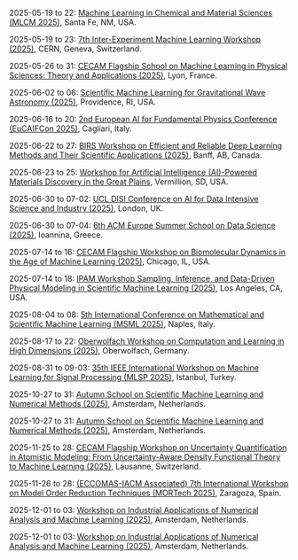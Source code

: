 2025-05-19 to 22: [Machine Learning in Chemical and Material Sciences (MLCM 2025)](https://web.cvent.com/event/d74fa979-47ee-4882-8618-7a5b22632953/summary/ "MLCM 2025 explores machine learning in chemical and material sciences, focusing on neural networks for property prediction and reaction modeling. Topics include generative models, high-throughput screening, and applications in drug discovery and materials design, emphasizing data-driven scientific discovery."), Santa Fe, NM, USA.

2025-05-19 to 23: [7th Inter-Experiment Machine Learning Workshop (2025)](https://indico.cern.ch/event/1502120/ "This workshop focuses on machine learning for high-energy physics, covering neural networks for particle identification and event reconstruction. Topics include deep learning, uncertainty quantification, and applications in collider experiments, emphasizing collaborative ML advancements across experiments."), CERN, Geneva, Switzerland.

2025-05-26 to 31: [CECAM Flagship School on Machine Learning in Physical Sciences: Theory and Applications (2025)](https://cecam.org/workshop-details/machine-learning-in-physical-sciences-theory-and-applications-1449 "This school explores machine learning in physical sciences, covering neural networks, generative models, and physics-informed learning. Topics include molecular dynamics, materials discovery, and applications in cosmology and biophysics, emphasizing theoretical foundations and practical ML implementations."), Lyon, France.

2025-06-02 to 06: [Scientific Machine Learning for Gravitational Wave Astronomy (2025)](https://icerm.brown.edu/program/topical_workshop/tw-25-smlgwa "This workshop focuses on machine learning for gravitational wave astronomy, covering neural networks for signal detection and parameter estimation. Topics include deep learning, Bayesian inference, and applications in LIGO data analysis, emphasizing AI-driven astrophysical discoveries."), Providence, RI, USA.

2025-06-16 to 20: [2nd European AI for Fundamental Physics Conference (EuCAIFCon 2025)](https://agenda.infn.it/event/43565/ "EuCAIFCon 2025 explores AI in fundamental physics, focusing on machine learning for particle physics, cosmology, and astrophysics. Topics include neural networks for event reconstruction, anomaly detection, and applications in collider experiments, emphasizing AI-driven physics discoveries."), Cagliari, Italy.

2025-06-22 to 27: [BIRS Workshop on Efficient and Reliable Deep Learning Methods and Their Scientific Applications (2025)](https://birs.ca/events/2025/5-day-workshops/25w5382 "This workshop focuses on deep learning, covering efficient algorithms, uncertainty quantification, and physics-informed neural networks. Topics include reliable training methods, applications in physics and biology, emphasizing robust and scalable deep learning for scientific discovery."), Banff, AB, Canada.

2025-06-23 to 25: [Workshop for Artificial Intelligence (AI)-Powered Materials Discovery in the Great Plains](https://aimaterialsworkshop.org/event/1/ "This workshop focuses on AI-powered materials discovery, covering neural networks, generative models, and high-throughput screening. Topics include alloy design, functional materials, and applications in energy and electronics, emphasizing machine learning for rapid material innovation."), Vermillion, SD, USA.

2025-06-30 to 07-02: [UCL DISI Conference on AI for Data Intensive Science and Industry (2025)](https://www.ucl.ac.uk/data-intensive-science-industry/news/2024/dec/explore-future-ai-data-intensive-science-and-industry "This conference explores AI for data-intensive science and industry, covering deep learning, data analytics, and predictive modeling. Topics include AI for physics, healthcare, and manufacturing, emphasizing scalable AI solutions for large-scale data challenges."), London, UK.

2025-06-30 to 07-04: [6th ACM Europe Summer School on Data Science (2025)](https://europe.acm.org/seasonal-schools/data-science/2025 "This summer school focuses on data science, covering machine learning, data mining, and statistical analysis. Topics include big data analytics, deep learning, and applications in healthcare and finance, emphasizing practical and theoretical data science skills."), Ioannina, Greece.

2025-07-14 to 16: [CECAM Flagship Workshop on Biomolecular Dynamics in the Age of Machine Learning (2025)](https://cecam.org/workshop-details/biomolecular-dynamics-in-the-age-of-machine-learning-1442 "This workshop explores machine learning for biomolecular dynamics, covering molecular dynamics simulations, neural network potentials, and protein folding. Topics include drug discovery, biomolecular interactions, and applications in biophysics, emphasizing AI-driven computational biology advancements."), Chicago, IL, USA.

2025-07-14 to 18: [IPAM Workshop Sampling, Inference, and Data-Driven Physical Modeling in Scientific Machine Learning (2025)](https://ipam.ucla.edu/programs/workshops/sampling-inference-and-data-driven-physical-modeling-in-scientific-machine-learning-2/ "This workshop explores scientific machine learning, covering sampling methods, Bayesian inference, and physics-informed neural networks. Topics include uncertainty quantification, applications in physics and engineering, emphasizing data-driven computational modeling for scientific discovery."), Los Angeles, CA, USA.

2025-08-04 to 08: [5th International Conference on Mathematical and Scientific Machine Learning (MSML 2025)](https://sites.google.com/view/msml2025/home "MSML 2025 focuses on mathematical and scientific machine learning, covering deep learning, optimization, and physics-informed models. Topics include applications in physics, biology, and engineering, emphasizing theoretical and computational advancements in scientific machine learning."), Naples, Italy.

2025-08-17 to 22: [Oberwolfach Workshop on Computation and Learning in High Dimensions (2025)](https://mfo.de/occasion/2534/www_view "This workshop explores high-dimensional computation and learning, covering dimensionality reduction, sparse modeling, and deep learning. Topics include applications in data science, signal processing, and bioinformatics, emphasizing mathematical and computational methods for high-dimensional data analysis and machine learning."), Oberwolfach, Germany.

2025-08-31 to 09-03: [35th IEEE International Workshop on Machine Learning for Signal Processing (MLSP 2025)](https://2025.ieeemlsp.org/en/ "MLSP 2025 focuses on machine learning for signal processing, covering neural networks, sparse modeling, and time-series analysis. Topics include applications in audio processing, medical imaging, and telecommunications, emphasizing computational methods for signal and data analysis."), Istanbul, Turkey.

2025-10-27 to 31: [Autumn School on Scientific Machine Learning and Numerical Methods (2025)](https://www.cwi.nl/en/education/semester-programmes/cwi-research-semester-programs/synergies-in-numerical-linear-algebra-and-machine-learning/), Amsterdam, Netherlands.

2025-10-27 to 31: [Autumn School on Scientific Machine Learning and Numerical Methods (2025)](https://www.cwi.nl/en/education/semester-programmes/cwi-research-semester-programs/synergies-in-numerical-linear-algebra-and-machine-learning/), Amsterdam, Netherlands.

2025-11-25 to 28: [CECAM Flagship Workshop on Uncertainty Quantification in Atomistic Modeling: From Uncertainty-Aware Density Functional Theory to Machine Learning (2025)](https://cecam.org/workshop-details/uncertainty-quantification-in-atomistic-modeling-from-uncertainty-aware-density-functional-theory-to-machine-learning-1380 "This workshop explores uncertainty quantification in atomistic modeling, covering uncertainty-aware DFT, Bayesian methods, and machine learning. Topics include applications in materials science, chemical physics, and nanotechnology, emphasizing computational techniques for reliable atomistic simulations."), Lausanne, Switzerland.

2025-11-26 to 28: [(ECCOMAS-IACM Associated) 7th International Workshop on Model Order Reduction Techniques (MORTech 2025)](https://mortech2025.i3a.es/ "MORTech 2025 focuses on model order reduction, covering reduced-order modeling, proper orthogonal decomposition, and machine learning integration. Topics include applications in fluid dynamics, structural mechanics, and control systems, emphasizing computational methods for efficient high-fidelity simulations."), Zaragoza, Spain.

2025-12-01 to 03: [Workshop on Industrial Applications of Numerical Analysis and Machine Learning (2025)](https://www.cwi.nl/en/education/semester-programmes/cwi-research-semester-programs/synergies-in-numerical-linear-algebra-and-machine-learning/), Amsterdam, Netherlands.

2025-12-01 to 03: [Workshop on Industrial Applications of Numerical Analysis and Machine Learning (2025)](https://www.cwi.nl/en/education/semester-programmes/cwi-research-semester-programs/synergies-in-numerical-linear-algebra-and-machine-learning/), Amsterdam, Netherlands.

